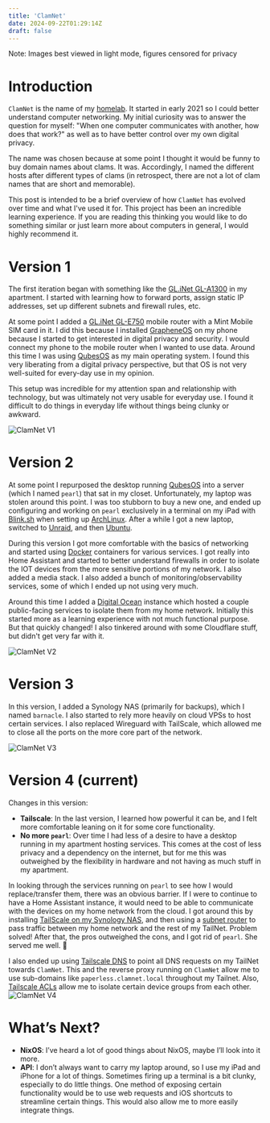 ```yaml
---
title: 'ClamNet'
date: 2024-09-22T01:29:14Z
draft: false
---
```


Note: Images best viewed in light mode, figures censored for privacy

# Introduction
`ClamNet` is the name of my [homelab](https://reddit.com/r/homelab). It started in early 2021 so I could better understand computer networking. My initial curiosity was to answer the question for myself: "When one computer communicates with another, how does that work?" as well as to have better control over my own digital privacy.

The name was chosen because at some point I thought it would be funny to buy domain names about clams. It was. Accordingly, I named the different hosts after different types of clams (in retrospect, there are not a lot of clam names that are short and memorable).

This post is intended to be a brief overview of how `ClamNet` has evolved over time and what I've used it for. This project has been an incredible learning experience. If you are reading this thinking you would like to do something similar or just learn more about computers in general, I would highly recommend it.

# Version 1
The first iteration began with something like the [GL.iNet GL-A1300](https://www.amazon.com/GL-iNet-GL-A1300-Encrypted-Tethering-Pocket-Sized/dp/B0B4ZSR2PX/ref=sr_1_11?crid=2C0BHYRUUOVXS&keywords=gl.inet&qid=1705275144&sprefix=gl.in%2Caps%2C140&sr=8-11&th=1) in my apartment. I started with learning how to forward ports, assign static IP addresses, set up different subnets and firewall rules, etc.

At some point I added a [GL.iNet GL-E750](https://www.amazon.com/GL-iNet-GL-E750-OpenWrt-WireGuard-Installed/dp/B08JP7YWPR/ref=sr_1_20?crid=2C0BHYRUUOVXS&keywords=gl.inet&qid=1705275144&sprefix=gl.in%2Caps%2C140&sr=8-20) mobile router with a Mint Mobile SIM card in it. I did this because I installed [GrapheneOS](https://grapheneos.org) on my phone because I started to get interested in digital privacy and security. I would connect my phone to the mobile router when I wanted to use data. Around this time I was using [QubesOS](https://www.qubes-os.org) as my main operating system. I found this very liberating from a digital privacy perspective, but that OS is not very well-suited for every-day use in my opinion.

This setup was incredible for my attention span and relationship with technology, but was ultimately not very usable for everyday use. I found it difficult to do things in everyday life without things being clunky or awkward.

![ClamNet V1](/images/clamnet_v1.png)
# Version 2
At some point I repurposed the desktop running [QubesOS](https://www.qubes-os.org/)  into a server (which I named `pearl`) that sat in my closet. Unfortunately, my laptop was stolen around this point. I was too stubborn to buy a new one, and ended up configuring and working on `pearl` exclusively in a terminal on my iPad with [Blink.sh](https://blink.sh/) when setting up [ArchLinux](https://archlinux.org/). After a while I got a new laptop, switched to [Unraid](https://unraid.net/), and then [Ubuntu](https://ubuntu.com/).

During this version I got more comfortable with the basics of networking and started using [Docker](https://www.docker.com/) containers for various services. I got really into Home Assistant and started to better understand firewalls in order to isolate the IOT devices from the more sensitive portions of my network. I also added a media stack. I also added a bunch of monitoring/observability services, some of which I ended up not using very much.

Around this time I added a [Digital Ocean](http://digitalocean.com/) instance which hosted a couple public-facing services to isolate them from my home network. Initially this started more as a learning experience with not much functional purpose. But that quickly changed! I also tinkered around with some Cloudflare stuff, but didn't get very far with it.

![ClamNet V2](/images/clamnet_v2.png)

# Version 3
In this version, I added a Synology NAS (primarily for backups), which I named `barnacle`. I also started to rely more heavily on cloud VPSs to host certain services. I also replaced Wireguard with TailScale, which allowed me to close all the ports on the more core part of the network.

![ClamNet V3](/images/clamnet_v3.png)
# Version 4 (current)

Changes in this version:
- **Tailscale**: In the last version, I learned how powerful it can be, and I felt more comfortable leaning on it for some core functionality.
- **No more `pearl`**: Over time I had less of a desire to have a desktop running in my apartment hosting services. This comes at the cost of less privacy and a dependency on the internet, but for me this was outweighed by the flexibility in hardware and not having as much stuff in my apartment.

In looking through the services running on `pearl` to see how I would replace/transfer them, there was an obvious barrier. If I were to continue to have a Home Assistant instance, it would need to be able to communicate with the devices on my home network from the cloud. I got around this by installing [TailScale on my Synology NAS](https://tailscale.com/kb/1131/synology), and then using a [subnet router](https://tailscale.com/kb/1019/subnets) to pass traffic between my home network and the rest of my TailNet. Problem solved! After that, the pros outweighed the cons, and I got rid of `pearl`. She served me well. 🫡

I also ended up using [Tailscale DNS](https://tailscale.com/kb/1054/dns) to point all DNS requests on my TailNet towards `ClamNet`. This and the reverse proxy running on `ClamNet` allow me to use sub-domains like `paperless.clamnet.local` throughout my Tailnet. Also, [Tailscale ACLs](https://tailscale.com/kb/1018/acls) allow me to isolate certain device groups from each other.
![ClamNet V4](/images/clamnet_v4.png)

# What’s Next?
* **NixOS**: I’ve heard a lot of good things about NixOS, maybe I’ll look into it more.
* **API**: I don’t always want to carry my laptop around, so I use my iPad and iPhone for a lot of things. Sometimes firing up a terminal is a bit clunky, especially to do little things. One method of exposing certain functionality would be to use web requests and iOS shortcuts to streamline certain things. This would also allow me to more easily integrate things.